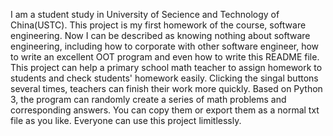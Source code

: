 I am a student study in University of Secience and Technology of China(USTC). This project is my first homework of the course, software engineering.
Now I can be described as knowing nothing about software engineering, including how to corporate with other software engineer, how to write an excellent OOT program and
even how to write this README file.
This project can help a primary school math teacher to assign homework to students and check students' homework easily. Clicking the singal buttons several times, teachers
can finish their work more quickly.
Based on Python 3, the program can randomly create a series of math problems and corresponding answers. You can copy them or export them as a normal txt file as you like.
Everyone can use this project limitlessly.